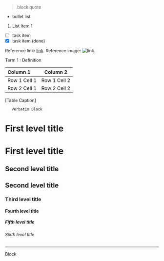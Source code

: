  
<!-- Comment -->

> block quote

* bullet list
1. List Item 1
* [ ] task item
* [x] task item (done) 

[1]: http://example.com  "Example"
Reference link: [link][1].
Reference image: ![link][1].


Term 1
:   Definition

|  Column 1    | Column 2     |
| :----------- | :----------: |
| Row 1 Cell 1 | Row 1 Cell 2 |
| Row 2 Cell 1 | Row 2 Cell 2 |
[Table Caption]

```
   Verbatim Block
```

# First level title

First level title
=================

## Second level title

Second level title
------------------

### Third level title

#### Fourth level title

##### Fifth level title

###### Sixth level title

* * *

<div>
Block
</div>
